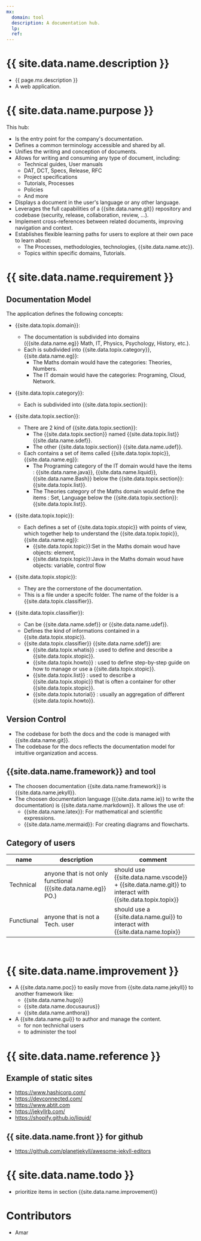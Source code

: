 ```yaml
---
mx:
  domain: tool
  description: A documentation hub.
  lp:
  ref:
---
```


# {{ site.data.name.description }}
- {{ page.mx.description }}
- A web application.

# {{ site.data.name.purpose }}
This hub:  

- Is the entry point for the company's documentation.
- Defines a common terminology accessible and shared by all.
- Unifies the writing and conception of documents.
- Allows for writing and consuming any type of document, including:
  - Technical guides, User manuals
  - DAT, DCT, Specs, Release, RFC
  - Project specifications
  - Tutorials, Processes
  - Policies
  - And more
- Displays a document in the user's language or any other language.
- Leverages the full capabilities of a {{site.data.name.git}} repository and codebase (security, release, collaboration, review, ...).
- Implement cross-references between related documents, improving navigation and context.
- Establishes flexible learning paths for users to explore at their own pace to learn about:
  - The Processes, methodologies, technologies, {{site.data.name.etc}}.
  - Topics within specific domains, Tutorials.


# {{ site.data.name.requirement }}

## Documentation Model
The application defines the following concepts:

- {{site.data.topix.domain}}:   
    - The documentation is subdivided into domains ({{site.data.name.eg}} Math, IT, Physics, Psychology, History, etc.).
    - Each is subdivided into {{site.data.topix.category}}, {{site.data.name.eg}}:
      - The Maths domain would have the categories: Theories, Numbers.
      - The IT domain would have the categories: Programing, Cloud, Network.
- {{site.data.topix.category}}: 
    - Each is subdivided into {{site.data.topix.section}}:
- {{site.data.topix.section}}: 
    - There are 2 kind of {{site.data.topix.section}}:
       - The {{site.data.topix.section}} named {{site.data.topix.list}} {{site.data.name.sdef}}.
       - The other {{site.data.topix.section}} {{site.data.name.udef}}.
    - Each contains a set of items called {{site.data.topix.topic}}, {{site.data.name.eg}}:
      - The Programing category of the IT domain would have the items    : {{site.data.name.java}}, {{site.data.name.liquid}}, {{site.data.name.Bash}} below the {{site.data.topix.section}}: {{site.data.topix.list}}.
      - The Theories category of the Maths domain would define the items : Set, Language below the {{site.data.topix.section}}: {{site.data.topix.list}}.
- {{site.data.topix.topic}}:  
    - Each defines a set of {{site.data.topix.stopic}} with points of view, which together help to understand the {{site.data.topix.topic}}, {{site.data.name.eg}}:
      - {{site.data.topix.topic}}:Set in the Maths domain woud have objects: element,  
      - {{site.data.topix.topic}}:Java in the Maths domain woud have objects: variable, control flow   
- {{site.data.topix.stopic}}:  
    - They are the cornerstone of the documentation. 
    - This is a file under a specifc folder. The name of the folder is a {{site.data.topix.classifier}}.

- {{site.data.topix.classifier}}:  
    - Can be {{site.data.name.sdef}} or {{site.data.name.udef}}.
    - Defines the kind of informations contained in a {{site.data.topix.stopic}}.
    - {{site.data.topix.classifier}} {{site.data.name.sdef}}  are:
        - {{site.data.topix.whatis}} :   used to define and describe a {{site.data.topix.stopic}}.
        - {{site.data.topix.howto}} :    used to define step-by-step guide on how to manage or use a {{site.data.topix.stopic}}.
        - {{site.data.topix.list}} :     used to describe a {{site.data.topix.stopic}} that is often a container for other {{site.data.topix.stopic}}.
        - {{site.data.topix.tutorial}} : usually an aggregation of different {{site.data.topix.howto}}.


## Version Control
- The codebase for both the docs and the code is managed with {{site.data.name.git}}.
- The codebase for the docs reflects the documentation model for intuitive organization and access.

## {{site.data.name.framework}} and tool
- The choosen documentation {{site.data.name.framework}} is {{site.data.name.jekyll}}.
- The choosen documentation language ({{site.data.name.ie}} to write the documentation) is {{site.data.name.markdown}}. It allows the use of:
  - {{site.data.name.latex}}:   For mathematical and scientific expressions.
  - {{site.data.name.mermaid}}: For creating diagrams and flowcharts.

## Category of users

|name|description|comment|
|-|-|-|
|Technical|anyone that is not only functional ({{site.data.name.eg}} PO.)|should use {{site.data.name.vscode}} + {{site.data.name.git}} to interact with {{site.data.topix.topix}}|
|Functiunal|anyone that is not a Tech. user|should use a {{site.data.name.gui}} to interact with {{site.data.name.topix}}|

<br>

# {{ site.data.name.improvement }}
- A {{site.data.name.poc}} to easily move from {{site.data.name.jekyll}} to another framework like:
  - {{site.data.name.hugo}}
  - {{site.data.name.docusaurus}}
  - {{site.data.name.anthora}}
- A {{site.data.name.gui}} to author and manage the content.
  - for non technichal users
  - to administer the tool 

# {{ site.data.name.reference }}
## Example of static sites
  - https://www.hashicorp.com/
  - https://devconnected.com/
  - https://www.abtit.com
  - https://jekyllrb.com/
  - https://shopify.github.io/liquid/


## {{ site.data.name.front }} for github
- https://github.com/planetjekyll/awesome-jekyll-editors

# {{ site.data.name.todo }}
- prioritize items in section {{site.data.name.improvement}}

# Contributors
- Amar

